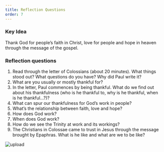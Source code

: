 ```yaml
---
title: Reflection Questions
order: 7
---
```


### Key Idea
Thank God for people’s faith in Christ, love for people and hope in heaven through the message of the gospel. 

### Reflection questions
1. Read through the letter of Colossians (about 20 minutes). What things stood out? What questions do you have? Why did Paul write it?
2. What are you usually or mostly thankful for?
3. In the letter, Paul commences by being thankful. What do we find out about his thankfulness (who is he thankful to, why is he thankful, when is he thankful…?)?
4. What can spur our thankfulness for God’s work in people?
5. What’s the relationship between faith, love and hope?
6. How does God work?
7. When does God work?
8. How do we see the Trinity at work and its workings?
9. The Christians in Colossae came to trust in Jesus through the message brought by Epaphras. What is he like and what are we to be like? 






![upload](https://github.com/stgeorgeshurstville/bulletin/assets/119166299/148ee660-ee69-46d7-bbc8-139ef05558f8)


